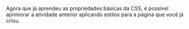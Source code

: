 Agora que já aprendeu as propriedades básicas da CSS, é possível aprimorar a atividade anterior aplicando estilos para a página que você já criou.
